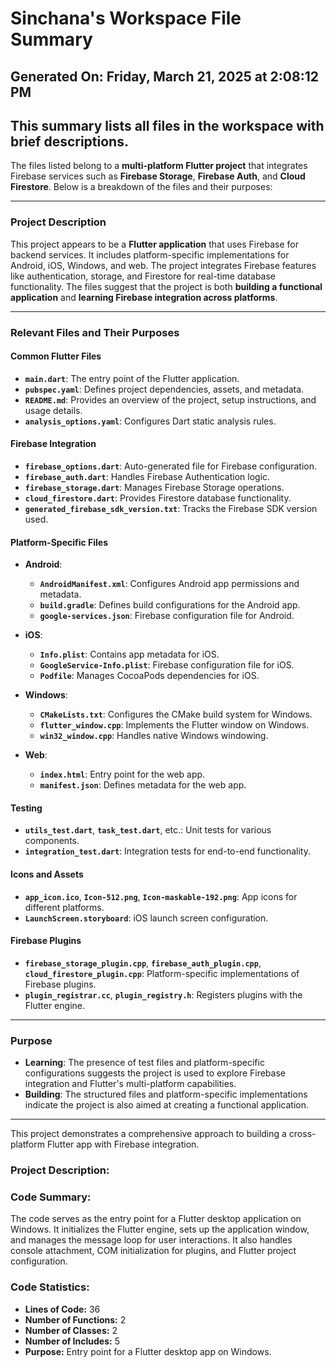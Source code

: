 # Sinchana's Workspace File Summary
## Generated On: Friday, March 21, 2025 at 2:08:12 PM
This summary lists all files in the workspace with brief descriptions.
---
The files listed belong to a **multi-platform Flutter project** that integrates Firebase services such as **Firebase Storage**, **Firebase Auth**, and **Cloud Firestore**. Below is a breakdown of the files and their purposes:

---

### **Project Description**
This project appears to be a **Flutter application** that uses Firebase for backend services. It includes platform-specific implementations for Android, iOS, Windows, and web. The project integrates Firebase features like authentication, storage, and Firestore for real-time database functionality. The files suggest that the project is both **building a functional application** and **learning Firebase integration across platforms**.

---

### **Relevant Files and Their Purposes**

#### **Common Flutter Files**
- **`main.dart`**: The entry point of the Flutter application.
- **`pubspec.yaml`**: Defines project dependencies, assets, and metadata.
- **`README.md`**: Provides an overview of the project, setup instructions, and usage details.
- **`analysis_options.yaml`**: Configures Dart static analysis rules.

#### **Firebase Integration**
- **`firebase_options.dart`**: Auto-generated file for Firebase configuration.
- **`firebase_auth.dart`**: Handles Firebase Authentication logic.
- **`firebase_storage.dart`**: Manages Firebase Storage operations.
- **`cloud_firestore.dart`**: Provides Firestore database functionality.
- **`generated_firebase_sdk_version.txt`**: Tracks the Firebase SDK version used.

#### **Platform-Specific Files**
- **Android**:
  - **`AndroidManifest.xml`**: Configures Android app permissions and metadata.
  - **`build.gradle`**: Defines build configurations for the Android app.
  - **`google-services.json`**: Firebase configuration file for Android.

- **iOS**:
  - **`Info.plist`**: Contains app metadata for iOS.
  - **`GoogleService-Info.plist`**: Firebase configuration file for iOS.
  - **`Podfile`**: Manages CocoaPods dependencies for iOS.

- **Windows**:
  - **`CMakeLists.txt`**: Configures the CMake build system for Windows.
  - **`flutter_window.cpp`**: Implements the Flutter window on Windows.
  - **`win32_window.cpp`**: Handles native Windows windowing.

- **Web**:
  - **`index.html`**: Entry point for the web app.
  - **`manifest.json`**: Defines metadata for the web app.

#### **Testing**
- **`utils_test.dart`**, **`task_test.dart`**, etc.: Unit tests for various components.
- **`integration_test.dart`**: Integration tests for end-to-end functionality.

#### **Icons and Assets**
- **`app_icon.ico`**, **`Icon-512.png`**, **`Icon-maskable-192.png`**: App icons for different platforms.
- **`LaunchScreen.storyboard`**: iOS launch screen configuration.

#### **Firebase Plugins**
- **`firebase_storage_plugin.cpp`**, **`firebase_auth_plugin.cpp`**, **`cloud_firestore_plugin.cpp`**: Platform-specific implementations of Firebase plugins.
- **`plugin_registrar.cc`**, **`plugin_registry.h`**: Registers plugins with the Flutter engine.

---

### **Purpose**
- **Learning**: The presence of test files and platform-specific configurations suggests the project is used to explore Firebase integration and Flutter's multi-platform capabilities.
- **Building**: The structured files and platform-specific implementations indicate the project is also aimed at creating a functional application.

--- 

This project demonstrates a comprehensive approach to building a cross-platform Flutter app with Firebase integration. 
### Project Description:
 ### Code Summary:
The code serves as the entry point for a Flutter desktop application on Windows. It initializes the Flutter engine, sets up the application window, and manages the message loop for user interactions. It also handles console attachment, COM initialization for plugins, and Flutter project configuration.

### Code Statistics:
- **Lines of Code:** 36  
- **Number of Functions:** 2  
- **Number of Classes:** 2  
- **Number of Includes:** 5  
- **Purpose:** Entry point for a Flutter desktop app on Windows.
